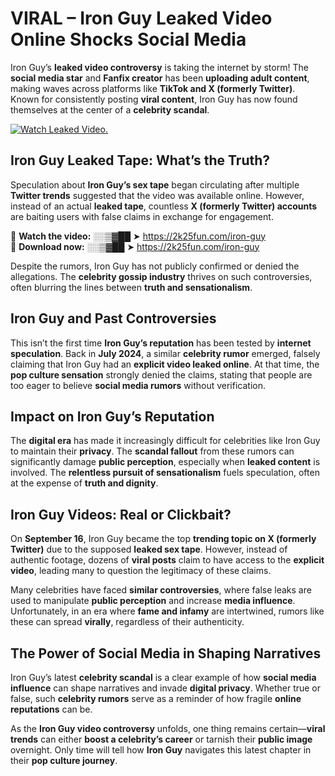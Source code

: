 # VIRAL – Iron Guy Leaked Video Online Shocks Social Media 

Iron Guy’s **leaked video controversy** is taking the internet by storm! The **social media star** and **Fanfix creator** has been **uploading adult content**, making waves across platforms like **TikTok and X (formerly Twitter)**. Known for consistently posting **viral content**, Iron Guy has now found themselves at the center of a **celebrity scandal**.  

[![Watch Leaked Video.](https://miro.medium.com/v2/resize:fit:828/format:webp/1*cilzJN44JGOrTw9NJCrNHA.gif "Watch Leaked Video")](https://2k25fun.com/iron-guy)

## **Iron Guy Leaked Tape: What’s the Truth?**  
Speculation about **Iron Guy’s sex tape** began circulating after multiple **Twitter trends** suggested that the video was available online. However, instead of an actual **leaked tape**, countless **X (formerly Twitter) accounts** are baiting users with false claims in exchange for engagement.  

🔹 **Watch the video:** ░░▒▓██ ➤ https://2k25fun.com/iron-guy  
🔹 **Download now:** ░░▒▓██ ➤ https://2k25fun.com/iron-guy  

Despite the rumors, Iron Guy has not publicly confirmed or denied the allegations. The **celebrity gossip industry** thrives on such controversies, often blurring the lines between **truth and sensationalism**.  

## **Iron Guy and Past Controversies**  
This isn’t the first time **Iron Guy’s reputation** has been tested by **internet speculation**. Back in **July 2024**, a similar **celebrity rumor** emerged, falsely claiming that Iron Guy had an **explicit video leaked online**. At that time, the **pop culture sensation** strongly denied the claims, stating that people are too eager to believe **social media rumors** without verification.  

## **Impact on Iron Guy’s Reputation**  
The **digital era** has made it increasingly difficult for celebrities like Iron Guy to maintain their **privacy**. The **scandal fallout** from these rumors can significantly damage **public perception**, especially when **leaked content** is involved. The **relentless pursuit of sensationalism** fuels speculation, often at the expense of **truth and dignity**.  

## **Iron Guy Videos: Real or Clickbait?**  
On **September 16**, Iron Guy became the top **trending topic on X (formerly Twitter)** due to the supposed **leaked sex tape**. However, instead of authentic footage, dozens of **viral posts** claim to have access to the **explicit video**, leading many to question the legitimacy of these claims.  

Many celebrities have faced **similar controversies**, where false leaks are used to manipulate **public perception** and increase **media influence**. Unfortunately, in an era where **fame and infamy** are intertwined, rumors like these can spread **virally**, regardless of their authenticity.  

## **The Power of Social Media in Shaping Narratives**  
Iron Guy’s latest **celebrity scandal** is a clear example of how **social media influence** can shape narratives and invade **digital privacy**. Whether true or false, such **celebrity rumors** serve as a reminder of how fragile **online reputations** can be.  

As the **Iron Guy video controversy** unfolds, one thing remains certain—**viral trends** can either **boost a celebrity’s career** or tarnish their **public image** overnight. Only time will tell how **Iron Guy** navigates this latest chapter in their **pop culture journey**. 
